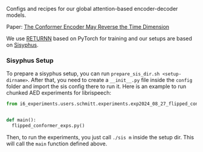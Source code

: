 Configs and recipes for our global attention-based encoder-decoder models.

Paper: [The Conformer Encoder May Reverse the Time Dimension](https://arxiv.org/abs/2410.00680)

We use [RETURNN](https://github.com/rwth-i6/returnn) based on PyTorch for training and our setups are based on [Sisyphus](https://github.com/rwth-i6/sisyphus).

### Sisyphus Setup

To prepare a sisyphus setup, you can run `prepare_sis_dir.sh <setup-dirname>`.
After that, you need to create a `__init__.py` file inside
the `config` folder and import the sis config there to run it.
Here is an example to run chunked AED experiments for librispeech:
```python
from i6_experiments.users.schmitt.experiments.exp2024_08_27_flipped_conformer import flipped_conformer_exps


def main():
  flipped_conformer_exps.py()
```
Then, to run the experiments, you just call `./sis m` inside the setup dir. This
will call the `main` function defined above.
